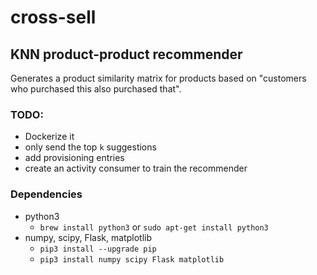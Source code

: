 # cross-sell
## KNN product-product recommender
Generates a product similarity matrix for products based on "customers who
purchased this also purchased that".

### TODO:
- Dockerize it
- only send the top `k` suggestions
- add provisioning entries
- create an activity consumer to train the recommender

### Dependencies
- python3
  - `brew install python3` or `sudo apt-get install python3`
- numpy, scipy, Flask, matplotlib
  - `pip3 install --upgrade pip`
  - `pip3 install numpy scipy Flask matplotlib`
